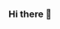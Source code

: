 ### Hi there 👋

<!--
**Poleth120/POLETH120** is a ✨ _special_ ✨ repository because its `README.md` (this file) appears on your GitHub profile.

Here are some ideas to get you started:

- 🔭 I’m studyng at ESFOT EPN.
- 🌱 I’m currently PHP language, specific Framework Laravel.
- 👯 I’m looking to collaborate on different projects.
- 🤔 Ineed  help for with: I.A.
- 💬 Ask me about Laravel development, interface design.
- 📫 How to reach me: Twitter, Facebook, Instagram, Skype, Linkedln.
- 😄 Pronouns: Now, I am hellping with the creation of a web page for the company EPN TECH EP.
- ⚡ Fun fact: I like to read computer related articles and programming.

-->
